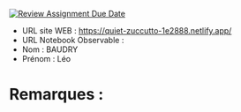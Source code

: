 [![Review Assignment Due Date](https://classroom.github.com/assets/deadline-readme-button-22041afd0340ce965d47ae6ef1cefeee28c7c493a6346c4f15d667ab976d596c.svg)](https://classroom.github.com/a/gSiCmYxP)
- URL site WEB : https://quiet-zuccutto-1e2888.netlify.app/
- URL Notebook Observable :
- Nom : BAUDRY  
- Prénom : Léo

# Remarques :
